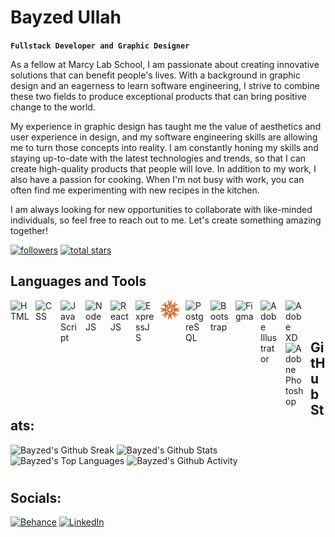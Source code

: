 # Bayzed Ullah

**`Fullstack Developer and Graphic Designer`**

As a fellow at Marcy Lab School, I am passionate about creating innovative solutions that can benefit people's lives. With a background in graphic design and an eagerness to learn software engineering, I strive to combine these two fields to produce exceptional products that can bring positive change to the world.

My experience in graphic design has taught me the value of aesthetics and user experience in design, and my software engineering skills are allowing me to turn those concepts into reality. I am constantly honing my skills and staying up-to-date with the latest technologies and trends, so that I can create high-quality products that people will love. In addition to my work, I also have a passion for cooking. When I'm not busy with work, you can often find me experimenting with new recipes in the kitchen.

I am always looking for new opportunities to collaborate with like-minded individuals, so feel free to reach out to me. Let's create something amazing together!

   <p align="left">
      <a href="https://github.com/BayzU?tab=followers">
         <img alt="followers" title="Follow me on Github" src="https://custom-icon-badges.demolab.com/github/followers/BayzU?color=9544F2&labelColor=7C0BFF&style=for-the-badge&logo=person-add&label=Follow&logoColor=white"/></a>
      <a href="https://github.com/BayzU?tab=repositories&sort=stargazers">
         <img alt="total stars" title="Total stars on GitHub" src="https://custom-icon-badges.demolab.com/github/stars/BayzU?color=9544F2&style=for-the-badge&labelColor=7C0BFF&logo=star"/></a>
   </p>

## Languages and Tools

<img align="left" alt="HTML" width="30px" style="padding-right:10px;" src="https://cdn.jsdelivr.net/gh/devicons/devicon/icons/html5/html5-original.svg"/>
<img align="left" alt="CSS" width="30px" style="padding-right:10px;" src="https://cdn.jsdelivr.net/gh/devicons/devicon/icons/css3/css3-original.svg" />
<img align="left" alt="JavaScript" width="30px" style="padding-right:10px;" src="https://cdn.jsdelivr.net/gh/devicons/devicon/icons/javascript/javascript-original.svg" />
<img align="left" alt="NodeJS" width="30px" style="padding-right:10px;" src="https://cdn.jsdelivr.net/gh/devicons/devicon/icons/nodejs/nodejs-original.svg" />
<img align="left" alt="ReactJS" width="30px" style="padding-right:10px;" src="https://cdn.jsdelivr.net/gh/devicons/devicon/icons/react/react-original.svg" />
<img align="left" alt="ExpressJS" width="30px" style="padding-right:10px;" src="https://cdn.jsdelivr.net/gh/devicons/devicon/icons/express/express-original.svg" />
<img align="left" alt="KnexJs" width="30px" style="padding-right:10px;" src="./knexLogo.png" />
<img align="left" alt="PostgreSQL" width="30px" style="padding-right:10px;" src="https://cdn.jsdelivr.net/gh/devicons/devicon/icons/postgresql/postgresql-original.svg" />
<img align="left" alt="Bootstrap" width="30px" style="padding-right:10px;" src="https://cdn.jsdelivr.net/gh/devicons/devicon/icons/bootstrap/bootstrap-original.svg" />
<img align="left" alt="Figma" width="30px" style="padding-right:10px;" src="https://cdn.jsdelivr.net/gh/devicons/devicon/icons/figma/figma-original.svg" />
<img align="left" alt="Adobe Illustrator" width="30px" style="padding-right:10px;" src="https://cdn.jsdelivr.net/gh/devicons/devicon/icons/illustrator/illustrator-plain.svg" />
<img align="left" alt="Adobe XD" width="30px" style="padding-right:10px;" src="https://cdn.jsdelivr.net/gh/devicons/devicon/icons/xd/xd-plain.svg" />
<img align="left" alt="Adobne Photoshop" width="30px" style="padding-right:10px;" src="https://cdn.jsdelivr.net/gh/devicons/devicon/icons/photoshop/photoshop-plain.svg" />
<br />
<br/>

## GitHub Stats:

<img alt="Bayzed's Github Sreak" src="https://streak-stats.demolab.com?user=BayzU&theme=midnight-purple&card_width=467&hide_border=false"/>
<img alt="Bayzed's Github Stats" src="https://github-readme-stats.vercel.app/api?username=BayzU&show_icons=true&theme=midnight-purple&hide_border=true"/>
<img alt="Bayzed's Top Languages" src="https://denvercoder1-github-readme-stats.vercel.app/api/top-langs/?username=BayzU&langs_count=8&layout=compact&theme=react&hide_border=true&bg_color=000000&title_color=9544F2&icon_color=9544F2&hide=Jupyter%20Notebook,Roff" height="192px" width="467px"/>
<img alt="Bayzed's Github Activity" src="https://github-readme-activity-graph.vercel.app/graph?username=BayzU&bg_color=000000&color=9544F2&line=9544F2&point=7C0BFF&radius=10&hide_border=true"/>

<br/>

#

## Socials:

[![Behance](https://img.shields.io/badge/Behance-1769ff?logo=behance&logoColor=white)](https://behance.net/bayzgraphics) 
[![LinkedIn](https://img.shields.io/badge/LinkedIn-%230077B5.svg??style=for-the-badge&logo=linkedin&logoColor=white)](https://linkedin.com/in/bayzedullah)
